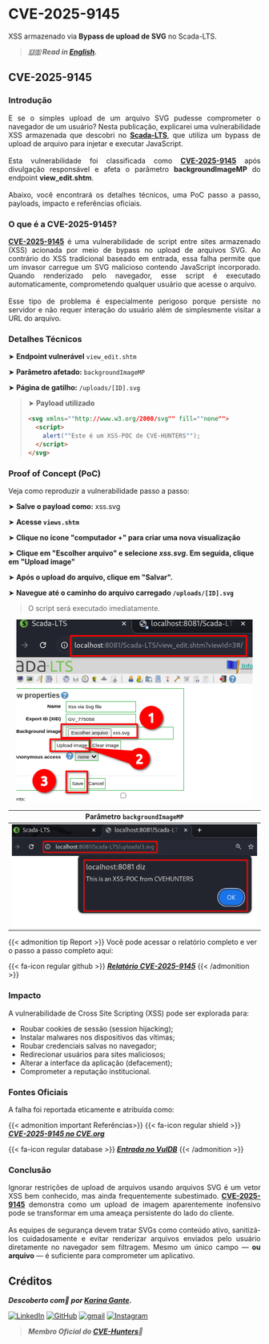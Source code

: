 # CVE-2025-9145


XSS armazenado via **Bypass de upload de SVG** no Scada-LTS.

<!--more-->

> ***🇺🇸 Read in [English](http://karinagante.github.io/cve-2025-9145/).***

## CVE-2025-9145

### Introdução

<p align="justify">E se o simples upload de um arquivo SVG pudesse comprometer o navegador de um usuário? Nesta publicação, explicarei uma vulnerabilidade XSS armazenada que descobri no <b><a href="https://github.com/SCADA-LTS/Scada-LTS" target=_blank>Scada-LTS</a></b>, que utiliza um bypass de upload de arquivo para injetar e executar JavaScript.</br></br>Esta vulnerabilidade foi classificada como <b><a href="https://www.cve.org/CVERecord?id=CVE-2025-9145" target=_blank>CVE-2025-9145</a></b> após divulgação responsável e afeta o parâmetro <b>backgroundImageMP</b> do endpoint <b>view_edit.shtm</b>.</br></br>Abaixo, você encontrará os detalhes técnicos, uma PoC passo a passo, payloads, impacto e referências oficiais.</p>

### O que é a CVE-2025-9145?

<p align="justify"><b><a href="https://www.cve.org/CVERecord?id=CVE-2025-9145" target=_blank>CVE-2025-9145</a></b> é uma vulnerabilidade de script entre sites armazenado (XSS) acionada por meio de bypass no upload de arquivos SVG. Ao contrário do XSS tradicional baseado em entrada, essa falha permite que um invasor carregue um SVG malicioso contendo JavaScript incorporado. Quando renderizado pelo navegador, esse script é executado automaticamente, comprometendo qualquer usuário que acesse o arquivo.</br></br>Esse tipo de problema é especialmente perigoso porque persiste no servidor e não requer interação do usuário além de simplesmente visitar a URL do arquivo.</p>

### Detalhes Técnicos

➤ **Endpoint vulnerável** `view_edit.shtm`

➤ **Parâmetro afetado:** `backgroundImageMP`

➤ **Página de gatilho:** `/uploads/[ID].svg`

> ➤ **Payload utilizado**
> ```html
><svg xmlns=""http://www.w3.org/2000/svg"" fill=""none"">
>   <script>
>     alert(""Este é um XSS-POC de CVE-HUNTERS"");
>   </script>
></svg>
>```

### Proof of Concept (PoC)

Veja como reproduzir a vulnerabilidade passo a passo:

➤ **Salve o payload como:** xss.svg

➤ **Acesse `views.shtm`**

➤ **Clique no ícone "computador +" para criar uma nova visualização**

➤ **Clique em "Escolher arquivo" e selecione *xss.svg*. Em seguida, clique em "Upload image"**

➤ **Após o upload do arquivo, clique em "Salvar".**

➤ **Navegue até o caminho do arquivo carregado `/uploads/[ID].svg`**

> <p align="justify">O script será executado imediatamente.</p>

<p align="center">
<img src="/images/CVE-2025-9145/PoC1.png">
</p>

| Parâmetro `backgroundImageMP` |
|:------------:|
| ![](/images/CVE-2025-9145/PoC2.png) |

{{< admonition tip Report >}}
Você pode acessar o relatório completo e ver o passo a passo completo aqui:

{{< fa-icon regular github >}}
***[Relatório CVE-2025-9145](https://github.com/KarinaGante/KGSec/blob/main/CVEs/Scada-LTS/CVE-2025-9145.md)***
{{< /admonition >}}

### Impacto

A vulnerabilidade de Cross Site Scripting (XSS) pode ser explorada para:

- Roubar cookies de sessão (session hijacking);
- Instalar malwares nos dispositivos das vítimas;
- Roubar credenciais salvas no navegador;
- Redirecionar usuários para sites maliciosos;
- Alterar a interface da aplicação (defacement);
- Comprometer a reputação institucional.

### Fontes Oficiais

A falha foi reportada eticamente e atribuída como:

{{< admonition important Referências>}} 
{{< fa-icon regular shield >}} 
***[CVE-2025-9145 no CVE.org](https://www.cve.org/CVERecord?id=CVE-2025-9145)***

{{< fa-icon regular database >}} 
***[Entrada no VulDB](https://vuldb.com/?id.320523)***
{{< /admonition >}}

### Conclusão

<p align="justify">Ignorar restrições de upload de arquivos usando arquivos SVG é um vetor XSS bem conhecido, mas ainda frequentemente subestimado. <b><a href="https://www.cve.org/CVERecord?id=CVE-2025-9145" target=_blank>CVE-2025-9145</a></b> demonstra como um upload de imagem aparentemente inofensivo pode se transformar em uma ameaça persistente do lado do cliente.</br></br>As equipes de segurança devem tratar SVGs como conteúdo ativo, sanitizá-los cuidadosamente e evitar renderizar arquivos enviados pelo usuário diretamente no navegador sem filtragem. Mesmo um único campo — <b>ou arquivo</b> — é suficiente para comprometer um aplicativo.</p>

## Créditos

***Descoberto com💜 por [Karina Gante](https://karinagante.github.io/).*** 

[![LinkedIn](https://skillicons.dev/icons?i=linkedin&theme=dark)](https://www.linkedin.com/in/karina-gante/)
[![GitHub](https://skillicons.dev/icons?i=github&theme=dark)](https://www.github.com/KarinaGante/)
[![gmail](https://skillicons.dev/icons?i=gmail&theme=dark)](mailto:karina.gante1@gmail.com)
[![Instagram](https://skillicons.dev/icons?i=instagram&theme=dark)](https://www.instagram.com/karinovisk02/)

> ***Membro Oficial do [CVE-Hunters](https://www.cvehunters.com/)🏹***
